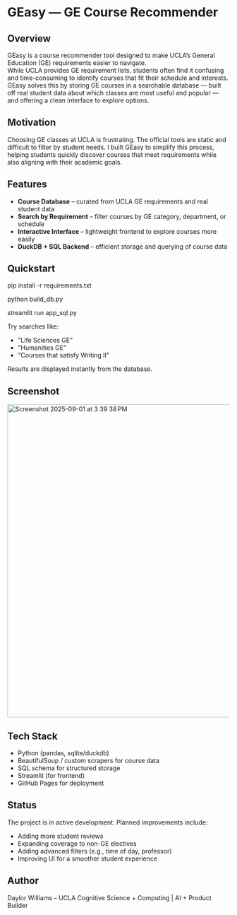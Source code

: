 # GEasy — GE Course Recommender 

## Overview
GEasy is a course recommender tool designed to make UCLA’s General Education (GE) requirements easier to navigate.  
While UCLA provides GE requirement lists, students often find it confusing and time-consuming to identify courses that fit their schedule and interests. GEasy solves this by storing GE courses in a searchable database — built off real student data about which classes are most useful and popular — and offering a clean interface to explore options.  

## Motivation
Choosing GE classes at UCLA is frustrating. The official tools are static and difficult to filter by student needs. I built GEasy to simplify this process, helping students quickly discover courses that meet requirements while also aligning with their academic goals.  

## Features
- **Course Database** – curated from UCLA GE requirements and real student data  
- **Search by Requirement** – filter courses by GE category, department, or schedule  
- **Interactive Interface** – lightweight frontend to explore courses more easily  
- **DuckDB + SQL Backend** – efficient storage and querying of course data  

## Quickstart
pip install -r requirements.txt

python build_db.py

streamlit run app_sql.py

Try searches like:  
- "Life Sciences GE"  
- "Humanities GE"  
- "Courses that satisfy Writing II"  

Results are displayed instantly from the database.  

## Screenshot 
<img width="1449" height="709" alt="Screenshot 2025-09-01 at 3 39 38 PM" src="https://github.com/user-attachments/assets/b4065f22-e3ad-42b6-9982-c63302a2dc01" />


## Tech Stack
- Python (pandas, sqlite/duckdb)  
- BeautifulSoup / custom scrapers for course data  
- SQL schema for structured storage  
- Streamlit (for frontend)  
- GitHub Pages for deployment  

## Status
The project is in active development. Planned improvements include: 
- Adding more student reviews 
- Expanding coverage to non-GE electives  
- Adding advanced filters (e.g., time of day, professor)  
- Improving UI for a smoother student experience  

## Author
Daylor Williams – UCLA Cognitive Science + Computing | AI + Product Builder

